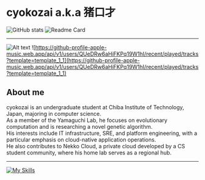 # cyokozai a.k.a 猪口才

![GitHub stats](https://github-readme-stats.vercel.app/api?username=cyokozai&show_icons=true&count_private=true)
![Readme Card](https://github-readme-stats.vercel.app/api/top-langs/?username=cyokozai&langs_count=4&hide=processing,javascript,typescript,html,css,jupyternotebook)  
<!--![GitHub Streak](https://streak-stats.demolab.com?user=cyokozai&theme=solarized-light&hide_border=true&border_radius=5&date_format=%5BY.%5Dn.j&mode=weekly&card_width=400)  
-->
---

![Alt text](https://spotify-recently-played-readme.vercel.app/api?user=31xpj57quut7dxwacnk2og4ro66a)
![https://github-profile-apple-music.web.app/api/v1/users/QUeDRw6aHiFKPq19W1hI/recent/played/tracks?template=template_1_1](https://github-profile-apple-music.web.app/api/v1/users/QUeDRw6aHiFKPq19W1hI/recent/played/tracks?template=template_1_1)
<!--![https://github-profile-apple-music.web.app/api/v1/users/QUeDRw6aHiFKPq19W1hI/recent/played/tracks?template=template_3_1](https://github-profile-apple-music.web.app/api/v1/users/QUeDRw6aHiFKPq19W1hI/recent/played/tracks?template=template_3_1)
-->

## About me

  cyokozai is an undergraduate student at Chiba Institute of Technology, Japan, majoring in computer science.   
  As a member of the Yamaguchi Lab, he focuses on evolutionary computation and is researching a novel genetic algorithm.   
  His interests include IT infrastructure, SRE, and platform engineering, with a particular emphasis on cloud-native application operations.   
  He also contributes to Nekko Cloud, a private cloud developed by a CS student community, where his home lab serves as a regional hub.  

---

[![My Skills](https://skillicons.dev/icons?i=linux,ubuntu,bash,kubernetes,docker,gcp,cloudflare,terraform,ansible,grafana,prometheus,go,julia,py,c,arduino,processing,supabase,svelte,git,github,githubactions,vscode,md,latex&theme=light&perline=5)](https://skillicons.dev)

<!--
**cyokozai/cyokozai** is a ✨ _special_ ✨ repository because its `README.md` (this file) appears on your GitHub profile.

Here are some ideas to get you started:

- 🔭 I’m currently working on ...
- 🌱 I’m currently learning ...
- 👯 I’m looking to collaborate on ...
- 🤔 I’m looking for help with ...
- 💬 Ask me about ...
- 📫 How to reach me: ...
- 😄 Pronouns: ...
- ⚡ Fun fact: ...
-->

